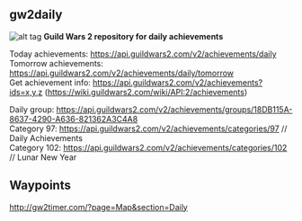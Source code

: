 ## gw2daily

 ![alt tag](https://render.guildwars2.com/file/483E3939D1A7010BDEA2970FB27703CAAD5FBB0F/42684.png) **Guild Wars 2 repository for daily achievements**

Today achievements: https://api.guildwars2.com/v2/achievements/daily  
Tomorrow achievements: https://api.guildwars2.com/v2/achievements/daily/tomorrow  
Get achievement info: https://api.guildwars2.com/v2/achievements?ids=x,y,z (https://wiki.guildwars2.com/wiki/API:2/achievements)  
  
Daily group: https://api.guildwars2.com/v2/achievements/groups/18DB115A-8637-4290-A636-821362A3C4A8  
Category 97: https://api.guildwars2.com/v2/achievements/categories/97 // Daily Achievements  
Category 102: https://api.guildwars2.com/v2/achievements/categories/102 // Lunar New Year  



## Waypoints
http://gw2timer.com/?page=Map&section=Daily
